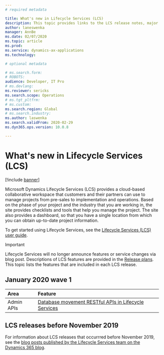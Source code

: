 ```yaml
---
# required metadata

title: What's new in Lifecycle Services (LCS)
description: This topic provides links to the LCS release notes, major announcements, and more. 
author: laneswenka
manager: AnnBe
ms.date: 02/07/2020
ms.topic: article
ms.prod: 
ms.service: dynamics-ax-applications
ms.technology: 

# optional metadata

# ms.search.form: 
# ROBOTS: 
audience: Developer, IT Pro
# ms.devlang:
ms.reviewer: sericks
ms.search.scope: Operations
# ms.tgt_pltfrm: 
# ms.custom: 
ms.search.region: Global
# ms.search.industry: 
ms.author: laswenka
ms.search.validFrom: 2020-02-29
ms.dyn365.ops.version: 10.0.8

---
```


# What's new in Lifecycle Services (LCS)

[!include [banner](../includes/banner.md)]

Microsoft Dynamics Lifecycle Services (LCS) provides a cloud-based collaborative workspace that customers and their partners can use to manage projects from pre-sales to implementation and operations. Based on the phase of your project and the industry that you are working in, the site provides checklists and tools that help you manage the project. The site also provides a dashboard, so that you have a single location from which you can obtain up-to-date project information. 

To get started using Lifecycle Services, see the [Lifecycle Services (LCS) user guide](lcs-user-guide.md).

> [!IMPORTANT]
> Lifecycle Services will no longer announce features or service changes via blog post. Descriptions of LCS features are provided in the [Release plans](https://go.microsoft.com/fwlink/?linkid=2010158). This topic lists the features that are included in each LCS release.

## January 2020 wave 1

| **Area** | **Feature**   |
| :-------------- | :------------ |
| Admin APIs |[ Database movement RESTful APIs in Lifecycle Services](https://docs.microsoft.com/dynamics365-release-plan/2019wave2/finance-operations-crossapp-capabilities/database-movement-restful-apis-lifecycle-services) |

## LCS releases before November 2019
For information about LCS releases that occurrred before November 2019, see the [blog posts published by the Lifecycle Services team on the Dynamics 365 blog](https://cloudblogs.microsoft.com/dynamics365/author/lifecycle-services-team/).

